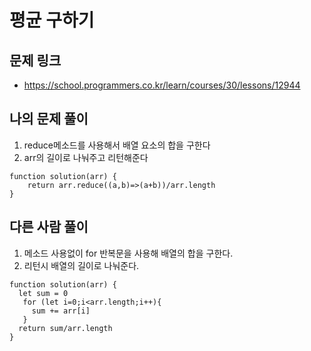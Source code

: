 # 평균 구하기

## 문제 링크

- https://school.programmers.co.kr/learn/courses/30/lessons/12944

## 나의 문제 풀이

1. reduce메소드를 사용해서 배열 요소의 합을 구한다
2. arr의 길이로 나눠주고 리턴해준다

```Js
function solution(arr) {
    return arr.reduce((a,b)=>(a+b))/arr.length
}
```

## 다른 사람 풀이

1. 메소드 사용없이 for 반복문을 사용해 배열의 합을 구한다.
2. 리턴시 배열의 길이로 나눠준다.

```Js
function solution(arr) {
  let sum = 0
   for (let i=0;i<arr.length;i++){
     sum += arr[i]
   }
  return sum/arr.length
}

```
